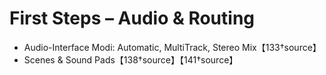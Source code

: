 # First Steps – Audio & Routing

- Audio-Interface Modi: Automatic, MultiTrack, Stereo Mix【133†source】
- Scenes & Sound Pads【138†source】【141†source】
